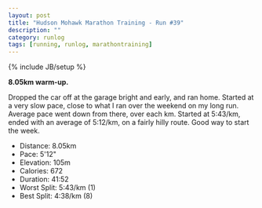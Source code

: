 ```yaml
---
layout: post
title: "Hudson Mohawk Marathon Training - Run #39"
description: ""
category: runlog
tags: [running, runlog, marathontraining]
---
```

{% include JB/setup %}

**8.05km warm-up.**

Dropped the car off at the garage bright and early, and
ran home. Started at a very slow pace, close to what I ran
over the weekend on my long run. Average pace went down from
there, over each km. Started at 5:43/km, ended with an average of
5:12/km, on a fairly hilly route. Good way to start the week.

+ Distance: 8.05km
+ Pace: 5'12"
+ Elevation: 105m
+ Calories: 672
+ Duration: 41:52
+ Worst Split: 5:43/km (1)
+ Best Split: 4:38/km (8)
